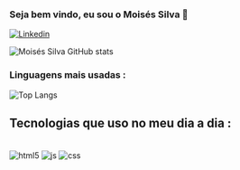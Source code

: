### Seja bem vindo, eu sou o Moisés Silva 👾

[![Linkedin](https://img.shields.io/badge/LinkedIn-0077B5?style=for-the-badge&logo=linkedin&logoColor=white)](https://www.linkedin.com/in/moisés-silva-70827823b/)

![Moisés Silva GitHub stats](https://github-readme-stats.vercel.app/api?username=moisesaraujo2005&show_icons=true&theme=synthwave)

### Linguagens mais usadas : 

![Top Langs](https://github-readme-stats.vercel.app/api/top-langs/?username=moisesaraujo2005&layout=compact&theme=synthwave)

## Tecnologias que uso no meu dia a dia : 
<div style="display : inline_block"> <br/>
    <img  align="center"  alt="html5" src="https://img.shields.io/badge/HTML-239120?style=for-the-badge&logo=html5&logoColor=white" />
    <img  align="center"  alt="js" src="https://img.shields.io/badge/JavaScript-F7DF1E?style=for-the-badge&logo=javascript&logoColor=black" />
    <img  align="center"  alt="css" src="https://img.shields.io/badge/CSS3-1572B6?style=for-the-badge&logo=css3&logoColor=white" />
    </div>
    
    
    
